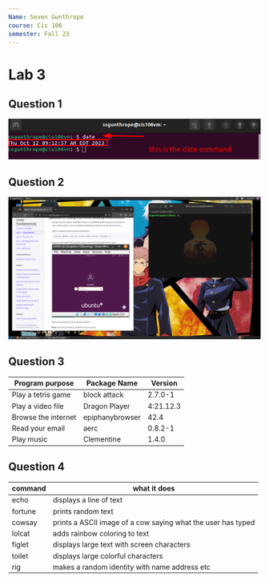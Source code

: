 ```yaml
---
Name: Seven Gunthrope
course: Cis 106
semester: Fall 23
---
```

# Lab 3 

## Question 1 
![q1.1](question1.1.png)
## Question 2
![q2.2](q2.1.png)
## Question 3
| Program purpose     | Package Name    | Version   |
| ------------------- | --------------- | --------- |
| Play a tetris game  | block attack    | 2.7.0-1   |
| Play a video file   | Dragon Player   | 4:21.12.3 |
| Browse the internet | epiphanybrowser | 42.4      |
| Read your email     | aerc            | 0.8.2-1   |
| Play music          | Clementine      | 1.4.0     |
 
## Question 4
| command | what it does                                                 |
| ------- | ------------------------------------------------------------ |
| echo    | displays a line of text                                      |
| fortune | prints random text                                           |
| cowsay  | prints a ASCII image of a cow saying what the user has typed |
| lolcat  | adds rainbow coloring to text                                |
| figlet  | displays large text with screen characters                   |
| toilet  | displays large colorful characters                           |
| rig     | makes a random identity with name address etc                |
